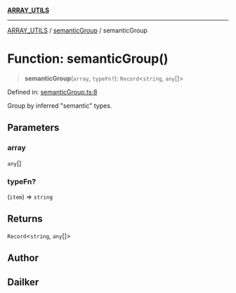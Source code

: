 [**ARRAY_UTILS**](../../README.md)

***

[ARRAY_UTILS](../../README.md) / [semanticGroup](../README.md) / semanticGroup

# Function: semanticGroup()

> **semanticGroup**(`array`, `typeFn?`): `Record`\<`string`, `any`[]\>

Defined in: [semanticGroup.ts:8](https://github.com/dailker/everyutil/blob/ad2377a1b54f33845a97eb4ed5e96eec58b021e0/src/array/semanticGroup.ts#L8)

Group by inferred "semantic" types.

## Parameters

### array

`any`[]

### typeFn?

(`item`) => `string`

## Returns

`Record`\<`string`, `any`[]\>

## Author

## Dailker
